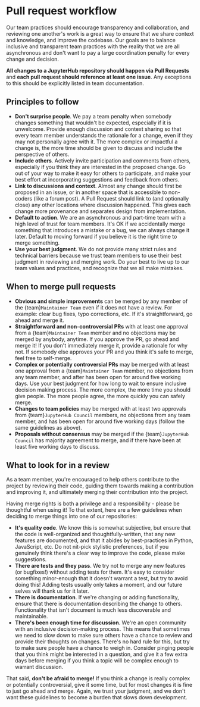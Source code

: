# Pull request workflow

Our team practices should encourage transparency and collaboration, and reviewing one another's work is a great way to ensure that we share context and knowledge, and improve the codebase.
Our goals are to balance inclusive and transparent team practices with the reality that we are all asynchronous and don't want to pay a large coordination penalty for every change and decision.

**All changes to a JupyterHub repository should happen via Pull Requests** and **each pull request should reference at least one issue**.
Any exceptions to this should be explicitly listed in team documentation.

## Principles to follow

- **Don't surprise people**. We pay a team penalty when somebody changes something that wouldn't be expected, especially if it is unwelcome.
  Provide enough discussion and context sharing so that every team member understands the rationale for a change, even if they may not personally agree with it.
  The more complex or impactful a change is, the more time should be given to discuss and include the perspective of others.
- **Include others**. Actively invite participation and comments from others, especially if you think they are interested in the proposed change.
  Go out of your way to make it easy for others to participate, and make your best effort at incorporating suggestions and feedback from others.
- **Link to discussions and context**. Almost any change should first be proposed in an issue, or in another space that is accessible to non-coders (like a forum post).
  A Pull Request should link to (and optionally close) any other locations where discussion happened.
  This gives each change more provenance and separates design from implementation.
- **Default to action**. We are an asynchronous and part-time team with a high level of trust for team members.
  It's OK if we accidentally merge something that introduces a mistake or a bug, we can always change it later.
  Default to moving forward if you believe it is the right time to merge something.
- **Use your best judgment**. We do not provide many strict rules and technical barriers because we trust team members to use their best judgment in reviewing and merging work.
  Do your best to live up to our team values and practices, and recognize that we all make mistakes.

## When to merge pull requests

- **Obvious and simple improvements** can be merged by any member of the {team}`Maintainer Team` even if it does not have a review.
  For example: clear bug fixes, typo corrections, etc.
  If it's straightforward, go ahead and merge it.
- **Straightforward and non-controversial PRs** with at least one approval from a {team}`Maintainer Team` member and no objections may be merged by anybody, anytime.
  If you approve the PR, go ahead and merge it!
  If you don't immediately merge it, provide a rationale for why not.
  If somebody else approves your PR and you think it's safe to merge, feel free to self-merge.
- **Complex or potentially controversial PRs** may be merged with at least one approval from a {team}`Maintainer Team` member, no objections from any team member, and after has been open for around five working days.
  Use your best judgment for how long to wait to ensure inclusive decision making process.
  The more complex, the more time you should give people.
  The more people agree, the more quickly you can safely merge.
- **Changes to team policies** may be merged with at least two approvals from {team}`JupyterHub Council` members, no objections from any team member, and has been open for around five working days (follow the same guidelines as above).
- **Proposals without consensus** may be merged if the {team}`JupyterHub Council` has majority agreement to merge, and if there have been at least five working days to discuss.

## What to look for in a review

As a team member, you're encouraged to help others contribute to the project
by reviewing their code, guiding them towards making a contribution and
improving it, and ultimately merging their contribution into the project.

Having merge rights is both a privilege and a responsibility - please be
thoughtful when using it! To that extent, here are a few guidelines when
deciding to merge things into one of our repositories:

- **It's quality code**. We know this is somewhat subjective, but
  ensure that the code is well-organized and thoughtfully-written, that any
  new features are documented, and that it abides by best-practices in Python,
  JavaScript, etc.
  Do not nit-pick stylistic preferences, but if you genuinely think there's a clear way to improve the code, please make suggestions.
- **There are tests and they pass**. We try not to merge any new features (or
  bugfixes!) without adding tests for them. It's easy to consider something
  minor-enough that it doesn't warrant a test, but try to avoid doing this!
  Adding tests usually only takes a moment, and our future selves will thank
  us for it later.
- **There is documentation**. If we're changing or adding functionality, ensure that there is documentation describing the change to others.
  Functionality that isn't document is much less discoverable and maintainable.
- **There's been enough time for discussion**. We're an open
  community with an inclusive decision-making process. This means that
  sometimes we need to slow down to make sure others have a chance to
  review and provide their thoughts on changes. There's no hard rule for
  this, but try to make sure people have a chance to weigh in. Consider
  pinging people that you think might be interested in a question, and
  give it a few extra days before merging if you think a topic will be
  complex enough to warrant discussion.

That said, **don't be afraid to merge!** If you think a change is really complex or potentially controversial, give it some time, but for most changes it is fine to just go ahead and merge.
Again, we trust your judgment, and we don't want these guidelines to become a burden that slows down development.
